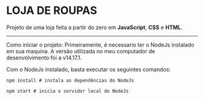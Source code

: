 # LOJA DE ROUPAS

Projeto de uma loja feita a partir do zero em **JavaScript**, **CSS** e **HTML**.
<hr>
Como iniciar o projeto:
Primeiramente, é necessario ter o NodeJs instalado em sua maquina.
A versão utilizada no meu computador de desenvolvimento foi a v14.17.1.

  Com o NodeJs instalado, basta executar os seguintes comandos:
  ```shell
  npm install # instala as dependências do NodeJs

  npm start # inicia o servidor local do NodeJs
  ```